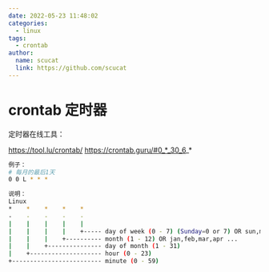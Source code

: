 ```yaml
---
date: 2022-05-23 11:48:02
categories: 
  - linux
tags: 
  - crontab
author: 
  name: scucat
  link: https://github.com/scucat
---
```


# crontab 定时器
定时器在线工具：

https://tool.lu/crontab/
https://crontab.guru/#0_*_30_6_*

```bash
例子：
# 每月的最后1天
0 0 L * * *

说明：
Linux
*    *    *    *    *
-    -    -    -    -
|    |    |    |    |
|    |    |    |    +----- day of week (0 - 7) (Sunday=0 or 7) OR sun,mon,tue,wed,thu,fri,sat
|    |    |    +---------- month (1 - 12) OR jan,feb,mar,apr ...
|    |    +--------------- day of month (1 - 31)
|    +-------------------- hour (0 - 23)
+------------------------- minute (0 - 59)
```
